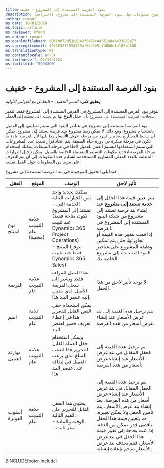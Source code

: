```yaml
---
title: بنود الفرصة المستندة إلى المشروع - خفيف
description: يقدم هذا الموضوع معلومات حول بنود الفرصة المستندة إلى مشروع. (احترافي)
author: rumant
ms.date: 10/01/2020
ms.topic: article
ms.reviewer: kfend
ms.author: rumant
ms.openlocfilehash: 90b1b078d51c2842f6406c4455188a4433820a77
ms.sourcegitcommit: 40f68387f594180af64a5e5c748b6efa188bd300
ms.translationtype: HT
ms.contentlocale: ar-SA
ms.lasthandoff: 05/10/2021
ms.locfileid: "5994390"
---
```

# <a name="project-based-opportunity-lines---lite"></a>بنود الفرصة المستندة إلى المشروع - خفيف

_**ينطبق على:** النشر الخفيف – التعامل مع الفواتير الأولية_

تتوفر بنود الفرص المستندة إلى المشروع في الفرص المستندة إلى المشروع فقط. تتميز سجلات الفرصة المستندة إلى مشروع بأن حقل **النوع** بها تم تعيينه إلى **يستند إلى العمل**.

بنود الفرصة المستندة إلى مشروع هي عناصر البنود التي سيتم تسليمها إلى العميل باستخدام مشروع. ومع ذلك، لا يمكن ربط مشروع ببند فرصة يستند إلى مشروع. يمكن أن ترتبط المشاريع بعناصر البنود من مرحلة **عرض الأسعار** وما يليها لأن الفرصة عادة ما تكون في مرحلة مبكرة في دورة حياه الصفقة. يتم اتخاذ قرار تحديد عدد المشروعات التي سيتم استخدامها لتسليم العمل للعميل لاحقًا في مرحلة المبيعات. يمكنك استخدام مرحلة الفرصة لتحديد مكونات التسليم المنفصلة الخاصة بالعميل. يمكن تأجيل القرارات المتعلقة بالعدد الفعلي للمشاريع المستخدمة لتسليم هذه المكونات إلى أن يتم التعرف على مزيد من المعلومات حول العمل نفسه.

فيما يلي الحقول الموجودة في بند الفرصة المستندة إلى مشروع:

| **الحقل** | **الموقع** | **الوصف** | **تأثير لاحق** |
| --- | --- | --- | --- |
| نوع المنتج | علامة التبويب عام (مخفية) | يمكنك تحديد واحد من الخيارات التالية:</br>- الخدمة التي تستند إلى المشروع (تكون متاحة فقط عند تثبيت Dynamics 365 Project Operations)</br>- المنتج (تتوفر فقط عند تثبيت Dynamics 365 Sales) | يتم تعيين قيمة هذا الحقل إلى **خدمة تستند إلى مشروع** عند إنشاء بند فرصة تستند إلى مشروع من شبكة البنود المستندة إلى المشروع في الفرصة. <br> إذا قمت بتغيير هذه القيمة أو تجاوزتها، فلن يتم تمكين وظيفة المشروع على عناصر البنود المستندة إلى مشروع الخاصة بك. |
| الفرصة | علامة التبويب عام | هذا الحقل للقراءة فقط ويشير إلى سجل الفرصة الأصل الذي ينتمي إليه عنصر البند هذا. | لا يوجد تأثير لاحق من هذا الحقل. |
| اسم | علامة التبويب عام | يمكن استخدام حقل النص القابل للتحرير هذا في إعطاء تعريف قصير لعنصر البند. | يتم ترحيل هذه القيمة إلى بند عرض الأسعار عند إنشاء عرض أسعار من هذه الفرصة. |
| موازنة العميل | علامة التبويب عام | ويمكن استخدام حقل العملة القابل للتحرير هذا لتعقب المبلغ الذي يرغب العميل في إنفاقه على عنصر البند هذا. | يتم ترحيل هذه القيمة إلى الحقل المقابل في بند عرض الأسعار عند إنشاء عرض أسعار من هذه الفرصة. |
| أسلوب الفوترة | علامة التبويب عام | يحتوي هذا الحقل القابل للتحرير على القيم التالية:</br>- الوقت والمادة.</br>- سعر ثابت | يتم ترحيل هذه القيمة إلى الحقل المقابل في بند عرض الأسعار عند إنشاء عرض أسعار من هذه الفرصة. بعد إنشاء بند عرض الأسعار، يتم تأمين الحقل ولا يمكن تغييره. قم بتعيين قيمة هذا الحقل بأقصى قدر ممكن من الدقة. إذا كنت بحاجة إلى تغيير قيمة هذا الحقل في بند عرض الأسعار، فقم بحذف بند عرض الأسعار ثم قم بإعادة إنشائه. |


[!INCLUDE[footer-include](../../includes/footer-banner.md)]